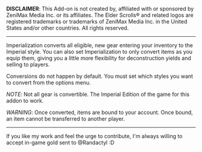 **DISCLAIMER**: This Add-on is not created by, affiliated with or sponsored by ZeniMax Media Inc. or its affiliates. The Elder Scrolls® and related logos are registered trademarks or trademarks of ZeniMax Media Inc. in the United States and/or other countries. All rights reserved.

---

Imperialization converts all eligible, new gear entering your inventory to the Imperial style. You can also set Imperialization to only convert items as you equip them, giving you a little more flexibility for deconstruction yields and selling to players.

Conversions do not happen by default. You must set which styles you want to convert from the options menu.

*NOTE*: Not all gear is convertible. The Imperial Edition of the game for this addon to work.

*WARNING*: Once converted, items are bound to your account. Once bound, an item cannot be transferred to another player.

---

If you like my work and feel the urge to contribute, I'm always willing to accept in-game gold sent to @Randactyl :D
